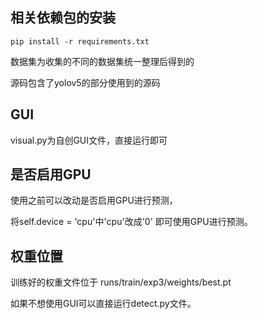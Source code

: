 ## 相关依赖包的安装
``` pip install -r requirements.txt ```

数据集为收集的不同的数据集统一整理后得到的

源码包含了yolov5的部分使用到的源码

## GUI
visual.py为自创GUI文件，直接运行即可


## 是否启用GPU
使用之前可以改动是否启用GPU进行预测，

将self.device = 'cpu'中'cpu'改成'0'
即可使用GPU进行预测。

## 权重位置
训练好的权重文件位于
runs/train/exp3/weights/best.pt

如果不想使用GUI可以直接运行detect.py文件。